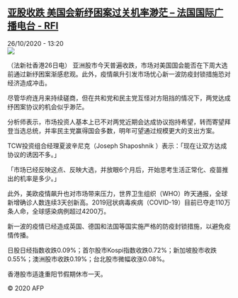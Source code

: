 <!--1603720503000-->
[亚股收跌 美国会新纾困案过关机率渺茫 – 法国国际广播电台 - RFI](http://www.rfi.fr//cn/contenu/20201026-%E4%BA%9A%E8%82%A1%E6%94%B6%E8%B7%8C-%E7%BE%8E%E5%9B%BD%E4%BC%9A%E6%96%B0%E7%BA%BE%E5%9B%B0%E6%A1%88%E8%BF%87%E5%85%B3%E6%9C%BA%E7%8E%87%E6%B8%BA%E8%8C%AB)
------

<div>26/10/2020 - 13:20</div><img src="https://s.rfi.fr/media/display/9e32b376-1788-11eb-b882-005056bff430/w:310/p:16x9/eco0004b.201026202004.jpg"><div class="t-content__body u-clearfix"><p>（法新社香港26日电）    亚洲股市今天普遍收跌，市场对美国国会能否在下周大选前通过新纾困案渐感悲观。此外，疫情飙升引发市场忧心新一波防疫封锁措施恐对经济造成冲击。</p><p>    尽管华府连月来持续磋商，但在共和党和民主党互怪对方阻挡的情况下，两党达成纾困案协议的机会似乎渺茫。</p><p>    分析师表示，市场投资人基本上已不对两党近期会达成协议抱持希望，转而寄望拜登当选总统，并率民主党赢得国会多数，明年可望通过规模更大的支出方案。</p><p>    TCW投资组合经理夏波辛尼克（Joseph Shaposhnik ）表示：「现在让双方达成协议的诱因不多。」</p><p>    「市场已经反映这点、反映大选，并放眼6个月后，开始思考生活正常化、疫苗推出的机率是多少。」</p><p>    此外，美欧疫情飙升也对市场带来压力，世界卫生组织（WHO）昨天通报，全球新增确诊人数连续3天创新高。2019冠状病毒疾病（COVID-19）目前已夺走110万条人命，全球感染病例超过4200万。</p><p>    新一波的疫情已经造成英国、德国和法国等国实施严格的防疫封锁措施，以避免疫情传播。</p><p>    日股日经指数收跌0.09%；首尔股市Kospi指数收跌0.72%；新加坡股市收跌0.55%；澳洲股市收跌0.19%；台北股市微幅收涨0.08%。</p><p>    香港股市适逢重阳节假期休市一天。</p><p class="t-copyright">© 2020 AFP</p>        </div>
